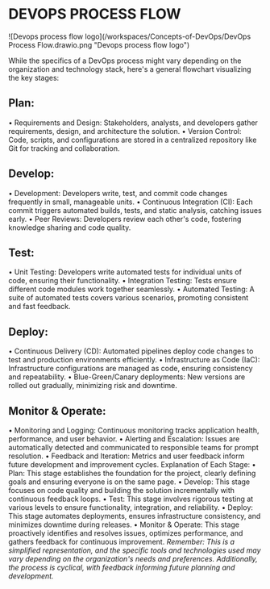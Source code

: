 # DEVOPS PROCESS FLOW
![Devops process flow logo](/workspaces/Concepts-of-DevOps/DevOps Process Flow.drawio.png "Devops process flow logo")

While the specifics of a DevOps process might vary depending on the organization and technology stack, here's a general flowchart visualizing the key stages:

## Plan:
•	Requirements and Design: Stakeholders, analysts, and developers gather requirements, design, and architecture the solution.
•	Version Control: Code, scripts, and configurations are stored in a centralized repository like Git for tracking and collaboration.
## Develop:
•	Development: Developers write, test, and commit code changes frequently in small, manageable units.
•	Continuous Integration (CI): Each commit triggers automated builds, tests, and static analysis, catching issues early.
•	Peer Reviews: Developers review each other's code, fostering knowledge sharing and code quality.
## Test:
•	Unit Testing: Developers write automated tests for individual units of code, ensuring their functionality.
•	Integration Testing: Tests ensure different code modules work together seamlessly.
•	Automated Testing: A suite of automated tests covers various scenarios, promoting consistent and fast feedback.
## Deploy:
•	Continuous Delivery (CD): Automated pipelines deploy code changes to test and production environments efficiently.
•	Infrastructure as Code (IaC): Infrastructure configurations are managed as code, ensuring consistency and repeatability.
•	Blue-Green/Canary deployments: New versions are rolled out gradually, minimizing risk and downtime.
## Monitor & Operate:
•	Monitoring and Logging: Continuous monitoring tracks application health, performance, and user behavior.
•	Alerting and Escalation: Issues are automatically detected and communicated to responsible teams for prompt resolution.
•	Feedback and Iteration: Metrics and user feedback inform future development and improvement cycles.
Explanation of Each Stage:
•	Plan: This stage establishes the foundation for the project, clearly defining goals and ensuring everyone is on the same page.
•	Develop: This stage focuses on code quality and building the solution incrementally with continuous feedback loops.
•	Test: This stage involves rigorous testing at various levels to ensure functionality, integration, and reliability.
•	Deploy: This stage automates deployments, ensures infrastructure consistency, and minimizes downtime during releases.
•	Monitor & Operate: This stage proactively identifies and resolves issues, optimizes performance, and gathers feedback for continuous improvement.
*Remember: This is a simplified representation, and the specific tools and technologies used may vary depending on the organization's needs and preferences. Additionally, the process is cyclical, with feedback informing future planning and development.*

